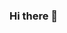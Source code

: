### Hi there 👋

<!--
**Diogomes/Diogomes** is a ✨ _special_ ✨ repository because its `README.md` (this file) appears on your GitHub profile.

Here are some ideas to get you started:

- 🔭 I’m currently working on Liferay, As a Test Engineer
- 🌱 I’m currently learning Java, TDD, Tests, HTML, JS, CSS SCSS and Python...
- 👯 I’m looking to collaborate on ...
- 🤔 I’m looking for help with ...
- 💬 Ask me about ...
- 📫 How to reach me: he/ him ...
- 😄 Pronouns: ...
- ⚡ Fun fact: ...
-->
